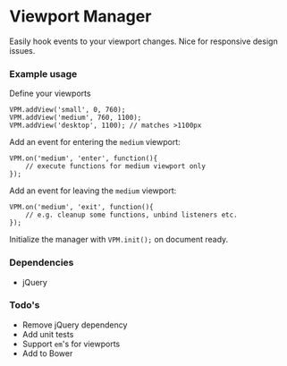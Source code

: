 Viewport Manager
================

Easily hook events to your viewport changes. Nice for responsive design issues.

### Example usage
Define your viewports
```
VPM.addView('small', 0, 760);
VPM.addView('medium', 760, 1100);
VPM.addView('desktop', 1100); // matches >1100px
```

Add an event for entering the `medium` viewport:
```
VPM.on('medium', 'enter', function(){
	// execute functions for medium viewport only
});
```


Add an event for leaving the `medium` viewport:
```
VPM.on('medium', 'exit', function(){
	// e.g. cleanup some functions, unbind listeners etc.
});
```

Initialize the manager with `VPM.init();` on document ready.

### Dependencies
* jQuery

### Todo's
* Remove jQuery dependency
* Add unit tests
* Support `em`'s for viewports
* Add to Bower
